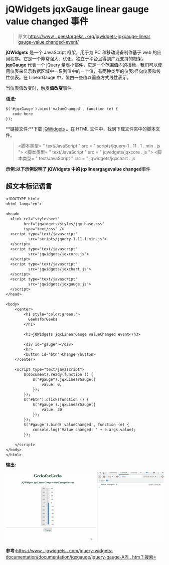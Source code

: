# jQWidgets jqxGauge linear gauge value changed 事件

> 原文:[https://www . geesforgeks . org/jqwidgets-jqxgauge-linear gauge-value changed-event/](https://www.geeksforgeeks.org/jqwidgets-jqxgauge-lineargauge-valuechanged-event/)

**jQWidgets** 是一个 JavaScript 框架，用于为 PC 和移动设备制作基于 web 的应用程序。它是一个非常强大、优化、独立于平台且得到广泛支持的框架。 **jqxGauge** 代表一个 jQuery 量表小部件，它是一个范围值内的指标。我们可以使用仪表来显示数据区域中一系列值中的一个值，有两种类型的仪表:径向仪表和线性仪表。在 LinearGauge 中，值由一些值以垂直方式线性表示。

当仪表值改变时，触发**值改变**事件。

**语法:**

```
$('#jqxGauge').bind('valueChanged', function (e) {
   code here
});
```

**链接文件:**下载 [jQWidgets](https://www.jqwidgets.com/download/) 。在 HTML 文件中，找到下载文件夹中的脚本文件。

> <link rel="”stylesheet”" href="”jqwidgets/styles/jqx.base.css”" type="”text/css”">
> <脚本类型= " text/JavaScript " src = " scripts/jquery-1 . 11 . 1 . min . js "></脚本类型>
> <脚本类型= " text/JavaScript " src = " jqwidgets/jqxcore . js "></脚本类型>
> <脚本类型= " text/JavaScript " src = " jqwidgets/jqxchart . js

**示例:**以下示例说明了 jQWidgets 中的 jqxlineargage**value changed**事件

## 超文本标记语言

```
<!DOCTYPE html>
<html lang="en">

<head>
  <link rel="stylesheet"
        href="jqwidgets/styles/jqx.base.css" 
        type="text/css" />
  <script type="text/javascript" 
          src="scripts/jquery-1.11.1.min.js">
  </script>
  <script type="text/javascript" 
          src="jqwidgets/jqxcore.js">
  </script>
  <script type="text/javascript" 
          src="jqwidgets/jqxchart.js">
  </script>
  <script type="text/javascript" 
          src="jqwidgets/jqxgauge.js">
  </script>
</head>

<body>
    <center>
        <h1 style="color:green;">
          GeeksforGeeks
        </h1>

        <h3>jQWidgets jqxLinearGauge valueChanged event</h3>

        <div id="gauge"></div>
        <hr>
        <button id='btn'>Change</button>
    </center>

    <script type="text/javascript">
        $(document).ready(function () {
            $("#gauge").jqxLinearGauge({
                value: 0,
            });            
        });
        $("#btn").click(function () {
            $('#gauge').jqxLinearGauge({
                value: 30
            });
        });
        $('#gauge').bind('valueChanged', function (e) {
            console.log('Value changed: ' + e.args.value);
        });

    </script>
</body>
</html>
```

**输出:**

![](img/fd4704921d8eeae22af04fad2e2ccf90.png)

**参考:**[https://www . jqwidgets . com/jquery-widgets-documentation/documentation/jqxgauge/jquery-gauge-API . htm？搜索=](https://www.jqwidgets.com/jquery-widgets-documentation/documentation/jqxgauge/jquery-gauge-api.htm?search=)